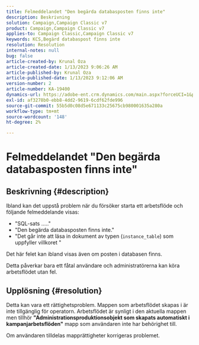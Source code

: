 ```yaml
---
title: Felmeddelandet "Den begärda databasposten finns inte"
description: Beskrivning
solution: Campaign,Campaign Classic v7
product: Campaign,Campaign Classic v7
applies-to: Campaign Classic,Campaign Classic v7
keywords: KCS,Begärd databaspost finns inte
resolution: Resolution
internal-notes: null
bug: false
article-created-by: Krunal Oza
article-created-date: 1/13/2023 9:06:26 AM
article-published-by: Krunal Oza
article-published-date: 1/13/2023 9:12:06 AM
version-number: 2
article-number: KA-19400
dynamics-url: https://adobe-ent.crm.dynamics.com/main.aspx?forceUCI=1&pagetype=entityrecord&etn=knowledgearticle&id=4574fe8c-2193-ed11-aad1-6045bd006793
exl-id: af3278b0-ebb8-4dd2-9619-6cdf62fde996
source-git-commit: 55b5d0c08d5e671133c25675cb980001635a280a
workflow-type: tm+mt
source-wordcount: '148'
ht-degree: 2%

---
```


# Felmeddelandet &quot;Den begärda databasposten finns inte&quot;

## Beskrivning {#description}


Ibland kan det uppstå problem när du försöker starta ett arbetsflöde och följande felmeddelande visas:

- &quot;SQL-sats .....&quot;
- &quot;Den begärda databasposten finns inte.&quot;
- &quot;Det går inte att läsa in dokument av typen (`instance_table`) som uppfyller villkoret &quot;


Det här felet kan ibland visas även om posten i databasen finns.

Detta påverkar bara ett fåtal användare och administratörerna kan köra arbetsflödet utan fel.


## Upplösning {#resolution}


Detta kan vara ett rättighetsproblem. Mappen som arbetsflödet skapas i är inte tillgänglig för operatorn. Arbetsflödet är synligt i den aktuella mappen men tillhör <b>&quot;Administrationsproduktionsobjekt som skapats automatiskt i kampanjarbetsflöden&quot;</b> mapp som användaren inte har behörighet till.

Om användaren tilldelas mapprättigheter korrigeras problemet.
